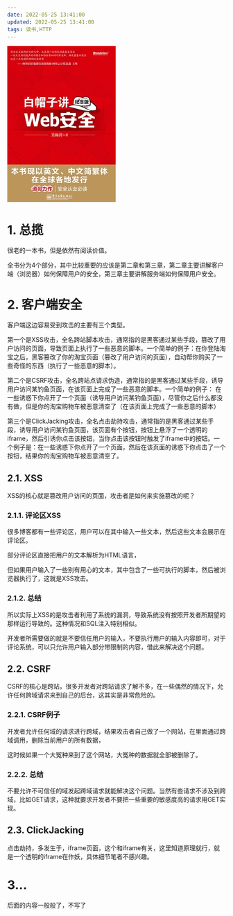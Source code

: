 ```yaml
---
date: 2022-05-25 13:41:00
updated: 2022-05-25 13:41:00
tags: 读书,HTTP
---
```


![](封面.png)





# 1. 总揽

很老的一本书，但是依然有阅读价值。

全书分为4个部分，其中比较重要的应该是第二章和第三章，第二章主要讲解客户端（浏览器）如何保障用户的安全，第三章主要讲解服务端如何保障用户安全。



# 2. 客户端安全

客户端这边容易受到攻击的主要有三个类型。

第一个是XSS攻击，全名跨站脚本攻击，通常指的是黑客通过某些手段，篡改了用户访问的页面，导致页面上执行了一些恶意的脚本。一个简单的例子：在你登陆淘宝之后，黑客篡改了你的淘宝页面（篡改了用户访问的页面），自动帮你购买了一些奇怪的东西（执行了一些恶意的脚本）。

第二个是CSRF攻击，全名跨站点请求伪造，通常指的是黑客通过某些手段，诱导用户访问某钓鱼页面，在该页面上完成了一些恶意的脚本。一个简单的例子： 在一些诱惑下你点开了一个页面（诱导用户访问某钓鱼页面），尽管你之后什么都没有做，但是你的淘宝购物车被恶意清空了（在该页面上完成了一些恶意的脚本）

第三个是ClickJacking攻击，全名点击劫持攻击，通常指的是黑客通过某些手段，诱导用户访问某钓鱼页面，该页面有个按钮，按钮上悬浮了一个透明的iframe，然后引诱你点击该按钮，当你点击该按钮时触发了iframe中的按钮。一个例子是：在一些诱惑下你点开了一个页面，然后在该页面的诱惑下你点击了一个按钮，结果你的淘宝购物车被恶意清空了。



<!--more-->



## 2.1. XSS

XSS的核心就是篡改用户访问的页面，攻击者是如何来实施篡改的呢？

### 2.1.1. 评论区XSS

很多博客都有一些评论区，用户可以在其中输入一些文本，然后这些文本会展示在评论区。

部分评论区直接把用户的文本解析为HTML语言，

但如果用户输入了一些别有用心的文本，其中包含了一些可执行的脚本，然后被浏览器执行了，这就是XSS攻击。

### 2.1.2. 总结

所以实际上XSS的是攻击者利用了系统的漏洞，导致系统没有按照开发者所期望的那样运行导致的。这种情况和SQL注入特别相似。

开发者所需要做的就是不要信任用户的输入，不要执行用户的输入内容即可，对于评论系统，可以只允许用户输入部分带限制的内容，借此来解决这个问题。



## 2.2. CSRF

CSRF的核心是跨站，很多开发者对跨站请求了解不多，在一些偶然的情况下，允许任何跨域请求来到自己的后台，这其实是非常危险的。

### 2.2.1. CSRF例子

开发者允许任何域的请求进行跨域，结果攻击者自己做了一个网站，在里面通过跨域调用，删除当前用户的所有数据，

这时候如果一个大冤种来到了这个网站，大冤种的数据就全部被删除了。



### 2.2.2. 总结

不要允许不可信任的域发起跨域请求就能解决这个问题。当然有些请求不涉及到跨域，比如GET请求，这种就要求开发者不要把一些重要的敏感度高的请求用GET实现。





## 2.3. ClickJacking

  点击劫持，多发生于，iframe页面，这个和iframe有关，这里知道原理就行，就是一个透明的iframe在作妖，具体细节笔者不感兴趣。





# 3...

后面的内容一般般了，不写了




































































